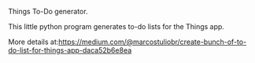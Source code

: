Things To-Do generator.

This little python program generates to-do lists for the Things app.

More details at:https://medium.com/@marcostuliobr/create-bunch-of-to-do-list-for-things-app-daca52b6e8ea
